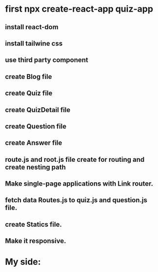 # first npx create-react-app quiz-app

## install react-dom 
## install tailwine css
## use third party component
## create Blog file 
## create Quiz file
## create QuizDetail file
## create Question file
## create Answer file
## route.js and root.js file create for routing and create nesting path
## Make single-page applications with Link router. 
## fetch data Routes.js to quiz.js and question.js file.
## create Statics file.
## Make it responsive.

# My side:


